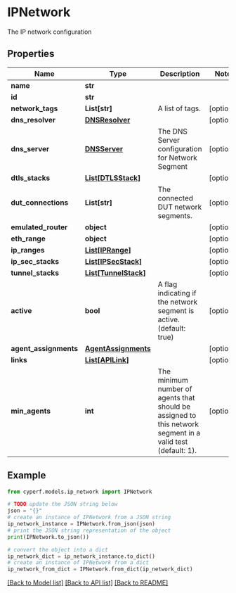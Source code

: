 # IPNetwork

The IP network configuration

## Properties

Name | Type | Description | Notes
------------ | ------------- | ------------- | -------------
**name** | **str** |  | 
**id** | **str** |  | 
**network_tags** | **List[str]** | A list of tags. | [optional] 
**dns_resolver** | [**DNSResolver**](DNSResolver.md) |  | [optional] 
**dns_server** | [**DNSServer**](DNSServer.md) | The DNS Server configuration for Network Segment | [optional] 
**dtls_stacks** | [**List[DTLSStack]**](DTLSStack.md) |  | [optional] 
**dut_connections** | **List[str]** | The connected DUT network segments. | [optional] 
**emulated_router** | **object** |  | [optional] 
**eth_range** | **object** |  | [optional] 
**ip_ranges** | [**List[IPRange]**](IPRange.md) |  | [optional] 
**ip_sec_stacks** | [**List[IPSecStack]**](IPSecStack.md) |  | [optional] 
**tunnel_stacks** | [**List[TunnelStack]**](TunnelStack.md) |  | [optional] 
**active** | **bool** | A flag indicating if the network segment is active.(default: true) | [optional] 
**agent_assignments** | [**AgentAssignments**](AgentAssignments.md) |  | [optional] 
**links** | [**List[APILink]**](APILink.md) |  | [optional] 
**min_agents** | **int** | The minimum number of agents that should be assigned to this network segment in a valid test (default: 1). | [optional] 

## Example

```python
from cyperf.models.ip_network import IPNetwork

# TODO update the JSON string below
json = "{}"
# create an instance of IPNetwork from a JSON string
ip_network_instance = IPNetwork.from_json(json)
# print the JSON string representation of the object
print(IPNetwork.to_json())

# convert the object into a dict
ip_network_dict = ip_network_instance.to_dict()
# create an instance of IPNetwork from a dict
ip_network_from_dict = IPNetwork.from_dict(ip_network_dict)
```
[[Back to Model list]](../README.md#documentation-for-models) [[Back to API list]](../README.md#documentation-for-api-endpoints) [[Back to README]](../README.md)


